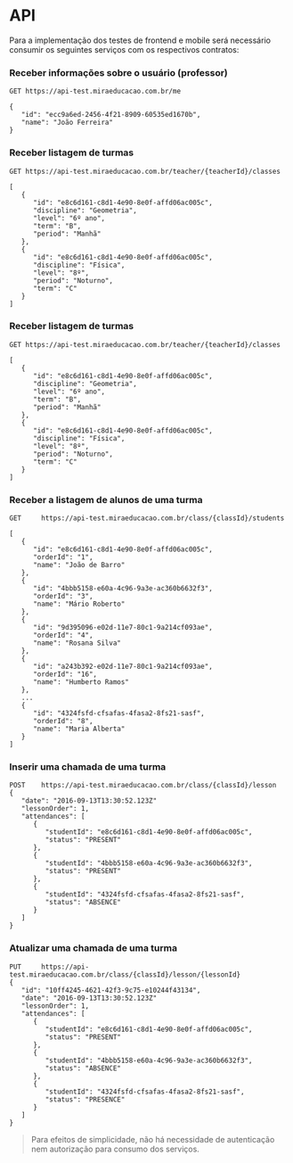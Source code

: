 # API
Para a implementação dos testes de frontend e mobile será necessário consumir os seguintes serviços com os respectivos contratos:

### Receber informações sobre o usuário (professor)

```http
GET https://api-test.miraeducacao.com.br/me

{
   "id": "ecc9a6ed-2456-4f21-8909-60535ed1670b",
   "name": "João Ferreira"
}
```

### Receber listagem de turmas

```http
GET https://api-test.miraeducacao.com.br/teacher/{teacherId}/classes

[
   {
      "id": "e8c6d161-c8d1-4e90-8e0f-affd06ac005c",
      "discipline": "Geometria",
      "level": "6º ano",
      "term": "B",
      "period": "Manhã"
   },
   {
      "id": "e8c6d161-c8d1-4e90-8e0f-affd06ac005c",
      "discipline": "Física",
      "level": "8º",
      "period": "Noturno",
      "term": "C"
   }
]
```

### Receber listagem de turmas

```http
GET https://api-test.miraeducacao.com.br/teacher/{teacherId}/classes

[
   {
      "id": "e8c6d161-c8d1-4e90-8e0f-affd06ac005c",
      "discipline": "Geometria",
      "level": "6º ano",
      "term": "B",
      "period": "Manhã"
   },
   {
      "id": "e8c6d161-c8d1-4e90-8e0f-affd06ac005c",
      "discipline": "Física",
      "level": "8º",
      "period": "Noturno",
      "term": "C"
   }
]
```

### Receber a listagem de alunos de uma turma

```http
GET 	https://api-test.miraeducacao.com.br/class/{classId}/students

[
   {
      "id": "e8c6d161-c8d1-4e90-8e0f-affd06ac005c",
      "orderId": "1",
      "name": "João de Barro"
   },
   {
      "id": "4bbb5158-e60a-4c96-9a3e-ac360b6632f3",
      "orderId": "3",
      "name": "Mário Roberto"
   },
   {
      "id": "9d395096-e02d-11e7-80c1-9a214cf093ae",
      "orderId": "4",
      "name": "Rosana Silva"
   },
   {
      "id": "a243b392-e02d-11e7-80c1-9a214cf093ae",
      "orderId": "16",
      "name": "Humberto Ramos"
   },
   ...
   {
      "id": "4324fsfd-cfsafas-4fasa2-8fs21-sasf",
      "orderId": "8",
      "name": "Maria Alberta"
   }
]
```

### Inserir uma chamada de uma turma

```http
POST 	https://api-test.miraeducacao.com.br/class/{classId}/lesson
{
   "date": "2016-09-13T13:30:52.123Z"
   "lessonOrder": 1,
   "attendances": [
      {
         "studentId": "e8c6d161-c8d1-4e90-8e0f-affd06ac005c",
         "status": "PRESENT"
      },
      {
         "studentId": "4bbb5158-e60a-4c96-9a3e-ac360b6632f3",
         "status": "PRESENT"
      },
      {
         "studentId": "4324fsfd-cfsafas-4fasa2-8fs21-sasf",
         "status": "ABSENCE"
      }
   ]
}
```

### Atualizar uma chamada de uma turma

```http
PUT 	https://api-test.miraeducacao.com.br/class/{classId}/lesson/{lessonId}
{
   "id": "10ff4245-4621-42f3-9c75-e10244f43134",
   "date": "2016-09-13T13:30:52.123Z"
   "lessonOrder": 1,
   "attendances": [
      {
         "studentId": "e8c6d161-c8d1-4e90-8e0f-affd06ac005c",
         "status": "PRESENT"
      },
      {
         "studentId": "4bbb5158-e60a-4c96-9a3e-ac360b6632f3",
         "status": "ABSENCE"
      },
      {
         "studentId": "4324fsfd-cfsafas-4fasa2-8fs21-sasf",
         "status": "PRESENCE"
      }
   ]
}
```

> Para efeitos de simplicidade, não há necessidade de autenticação nem autorização para consumo dos serviços.
